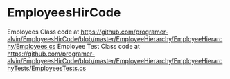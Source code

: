 # EmployeesHirCode
Employees Class code at https://github.com/programer-alvin/EmployeesHirCode/blob/master/EmployeeHierarchy/EmployeeHierarchy/Employees.cs
Employee Test Class code at https://github.com/programer-alvin/EmployeesHirCode/blob/master/EmployeeHierarchy/EmployeeHierarchyTests/EmployeesTests.cs
